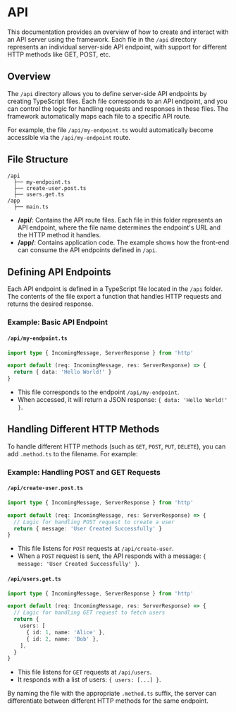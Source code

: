 # API <Badge type="tip" text="server" />

This documentation provides an overview of how to create and interact with an API server using the framework. Each file in the `/api` directory represents an individual server-side API endpoint, with support for different HTTP methods like GET, POST, etc.

## Overview

The `/api` directory allows you to define server-side API endpoints by creating TypeScript files. Each file corresponds to an API endpoint, and you can control the logic for handling requests and responses in these files. The framework automatically maps each file to a specific API route.

For example, the file `/api/my-endpoint.ts` would automatically become accessible via the `/api/my-endpoint` route.

## File Structure

```
/api
  ├── my-endpoint.ts
  ├── create-user.post.ts
  ├── users.get.ts
/app
  ├── main.ts
```

- **/api/**: Contains the API route files. Each file in this folder represents an API endpoint, where the file name determines the endpoint's URL and the HTTP method it handles.
- **/app/**: Contains application code. The example shows how the front-end can consume the API endpoints defined in `/api`.

## Defining API Endpoints

Each API endpoint is defined in a TypeScript file located in the `/api` folder. The contents of the file export a function that handles HTTP requests and returns the desired response.

### Example: Basic API Endpoint

#### `/api/my-endpoint.ts`

```ts
import type { IncomingMessage, ServerResponse } from 'http'

export default (req: IncomingMessage, res: ServerResponse) => {
  return { data: 'Hello World!' }
}
```

- This file corresponds to the endpoint `/api/my-endpoint`.
- When accessed, it will return a JSON response: `{ data: 'Hello World!' }`.

## Handling Different HTTP Methods

To handle different HTTP methods (such as `GET`, `POST`, `PUT`, `DELETE`), you can add `.method.ts` to the filename. For example:

### Example: Handling POST and GET Requests

#### `/api/create-user.post.ts`

```ts
import type { IncomingMessage, ServerResponse } from 'http'

export default (req: IncomingMessage, res: ServerResponse) => {
  // Logic for handling POST request to create a user
  return { message: 'User Created Successfully' }
}
```

- This file listens for `POST` requests at `/api/create-user`.
- When a `POST` request is sent, the API responds with a message: `{ message: 'User Created Successfully' }`.

#### `/api/users.get.ts`

```ts
import type { IncomingMessage, ServerResponse } from 'http'

export default (req: IncomingMessage, res: ServerResponse) => {
  // Logic for handling GET request to fetch users
  return {
    users: [
      { id: 1, name: 'Alice' },
      { id: 2, name: 'Bob' },
    ],
  }
}
```

- This file listens for `GET` requests at `/api/users`.
- It responds with a list of users: `{ users: [...] }`.

By naming the file with the appropriate `.method.ts` suffix, the server can differentiate between different HTTP methods for the same endpoint.
